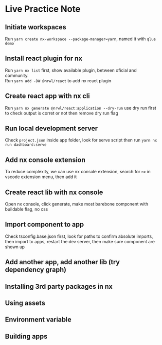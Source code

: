 # Live Practice Note

## Initiate workspaces

Run `yarn create nx-workspace --package-manager=yarn`, named it with `qlue demo`

## Install react plugin for nx

Run `yarn nx list` first, show available plugin, between oficial and community.<br>
Run `yarn add -DW @nrwl/react` to add nx react plugin

## Create react app with nx cli

Run `yarn nx generate @nrwl/react:application --dry-run` use dry run first to check output is corret or not then remove dry run flag

## Run local development server

Check `project.json` inside app folder, look for serve script then run `yarn nx run dashboard:serve`

## Add nx console extension

To reduce complexity, we can use nx console extension, search for `nx` in vscode extension menu, then add it

## Create react lib with nx console

Open nx console, click generate, make most barebone component with buildable flag, no css

## Import component to app

Check tsconfig.base.json first, look for paths to confirm absolute imports, then import to apps, restart the dev server, then make sure component are shown up

## Add another app, add another lib (try dependency graph)

## Installing 3rd party packages in nx

## Using assets

## Environment variable

## Building apps
